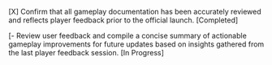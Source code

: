[X] Confirm that all gameplay documentation has been accurately reviewed and reflects player feedback prior to the official launch. [Completed]

[- Review user feedback and compile a concise summary of actionable gameplay improvements for future updates based on insights gathered from the last player feedback session. [In Progress]